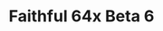 ---
layout: post
title: Faithful 64x Beta 6
permalink: /faithful64x/B6
header-img: https://database.faithfulpack.net/images/website/posts/64x/B6.jpg

long_text: "It looks at you in the half-light, ready to appear... This is... The Spooky update for Faithful 64x! A considerable number of additions and changes are waiting for you like the tall seagrass, the iron golem, the dragon and many more! See you soon!"

changelog:
  - Beta 6:
    - Added:
      - Blocks:
        - Tall Seagrass (HARYA)
        - Sculk Shrieker (HARYA)
        - Bamboo Planks (HARYA)
        - Jigsaw Block (HARYA)
      - Items:
        - Recovery Compass (DMgaming)
        - Rabbit Foot (EachMenderKhai)
      - Entities:
        - Ender Dragon (HARYA)
        - Zombie Villager (HARYA)
        - Wither (HARYA)
        - Iron Golem (HARYA)
        - Pufferfish (HARYA)
        - Guardian (HARYA)
        - Tropical Fish (HARYA)
        - Persian Cat (HARYA)
        - British Shorthair Cat (HARYA)
        - Fisherman Villager (HARYA)
        - Evoker (HARYA)
        - Nitwit Villager (HARYA)
        - Endermite (HARYA)
        - Squid (HARYA)
        - Dolphin (EachKhaiho)
      - Particles:
        - Campfire (HARYA)
        - Sculk Soul (HARYA & LightX)
      - UIs:
        - Loom (HARYA)
        - Villager (HARYA)
        - Toasts (HARYA)
        - Realms UI (DMgaming)
    - Changed:
      - Blocks:
        - Birch Door (HARYA)
        - Jungle Door (HARYA)
        - Rail (HARYA)
        - Activator Rail (HARYA)
        - Powered Rail (HARYA)
        - Detector Rail (HARYA)
        - Item Frame (HARYA)
        - Brain Coral Block (HARYA)
        - Beacon (HARHYA)
        - Flower Pot (HARYA)
        - Birch Log (HARYA)
        - Water Flow (A huge thanks for Pomi, water by HARYA)
      - Items:
        - Helmets (HARYA_)
        - Boots (HARYA)
        - Bundles (EachKhaiho)
      - Armors:
        - Diamond (HARYA)
        - Iron (HARYA)
        - Golden (HARYA)
        - Leather (HARYA)
      - UIs:
        - All UIs (A huge thanks to Pomi)
single-changelog: true
downloads:
  - 1.19.x for Java Edition:
      CurseForge: https://www.curseforge.com/minecraft/texture-packs/faithful-64x/files/4053426
  - 1.19.x for Bedrock Edition:
      CurseForge: https://www.curseforge.com/minecraft-bedrock/addons/faithful-64x-bedrock/files/4052292
---